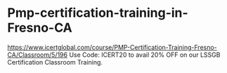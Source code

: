 # Pmp-certification-training-in-Fresno-CA
https://www.icertglobal.com/course/PMP-Certification-Training-Fresno-CA/Classroom/5/196       Use Code: ICERT20 to avail 20% OFF on our LSSGB Certification Classroom Training.
